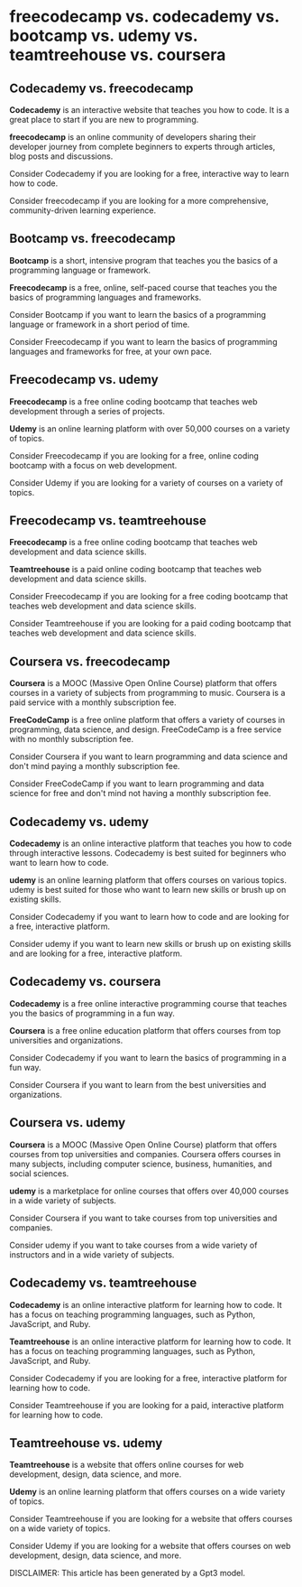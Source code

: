 # freecodecamp vs. codecademy vs. bootcamp vs. udemy vs. teamtreehouse vs. coursera
## Codecademy vs. freecodecamp


**Codecademy** is an interactive website that teaches you how to code. It is a great place to start if you are new to programming.

**freecodecamp** is an online community of developers sharing their developer journey from complete beginners to experts through articles, blog posts and discussions.

Consider Codecademy if you are looking for a free, interactive way to learn how to code.

Consider freecodecamp if you are looking for a more comprehensive, community-driven learning experience.


## Bootcamp vs. freecodecamp


**Bootcamp** is a short, intensive program that teaches you the basics of a programming language or framework.

**Freecodecamp** is a free, online, self-paced course that teaches you the basics of programming languages and frameworks.

Consider Bootcamp if you want to learn the basics of a programming language or framework in a short period of time.

Consider Freecodecamp if you want to learn the basics of programming languages and frameworks for free, at your own pace.


## Freecodecamp vs. udemy


**Freecodecamp** is a free online coding bootcamp that teaches web development through a series of projects.

**Udemy** is an online learning platform with over 50,000 courses on a variety of topics.

Consider Freecodecamp if you are looking for a free, online coding bootcamp with a focus on web development.

Consider Udemy if you are looking for a variety of courses on a variety of topics.


## Freecodecamp vs. teamtreehouse


**Freecodecamp** is a free online coding bootcamp that teaches web development and data science skills. 

**Teamtreehouse** is a paid online coding bootcamp that teaches web development and data science skills.

Consider Freecodecamp if you are looking for a free coding bootcamp that teaches web development and data science skills.

Consider Teamtreehouse if you are looking for a paid coding bootcamp that teaches web development and data science skills.


## Coursera vs. freecodecamp


**Coursera** is a MOOC (Massive Open Online Course) platform that offers courses in a variety of subjects from programming to music. Coursera is a paid service with a monthly subscription fee.

**FreeCodeCamp** is a free online platform that offers a variety of courses in programming, data science, and design. FreeCodeCamp is a free service with no monthly subscription fee.

Consider Coursera if you want to learn programming and data science and don't mind paying a monthly subscription fee.

Consider FreeCodeCamp if you want to learn programming and data science for free and don't mind not having a monthly subscription fee.


## Codecademy vs. udemy

**Codecademy** is an online interactive platform that teaches you how to code through interactive lessons. Codecademy is best suited for beginners who want to learn how to code.

**udemy** is an online learning platform that offers courses on various topics. udemy is best suited for those who want to learn new skills or brush up on existing skills.

Consider Codecademy if you want to learn how to code and are looking for a free, interactive platform.

Consider udemy if you want to learn new skills or brush up on existing skills and are looking for a free, interactive platform.


## Codecademy vs. coursera

**Codecademy** is a free online interactive programming course that teaches you the basics of programming in a fun way.

**Coursera** is a free online education platform that offers courses from top universities and organizations.

Consider Codecademy if you want to learn the basics of programming in a fun way.

Consider Coursera if you want to learn from the best universities and organizations.


## Coursera vs. udemy


**Coursera** is a MOOC (Massive Open Online Course) platform that offers courses from top universities and companies. Coursera offers courses in many subjects, including computer science, business, humanities, and social sciences.

**udemy** is a marketplace for online courses that offers over 40,000 courses in a wide variety of subjects.

Consider Coursera if you want to take courses from top universities and companies.

Consider udemy if you want to take courses from a wide variety of instructors and in a wide variety of subjects.


## Codecademy vs. teamtreehouse

**Codecademy** is an online interactive platform for learning how to code. It has a focus on teaching programming languages, such as Python, JavaScript, and Ruby.

**Teamtreehouse** is an online interactive platform for learning how to code. It has a focus on teaching programming languages, such as Python, JavaScript, and Ruby.

Consider Codecademy if you are looking for a free, interactive platform for learning how to code.

Consider Teamtreehouse if you are looking for a paid, interactive platform for learning how to code.


## Teamtreehouse vs. udemy
 **Teamtreehouse** is a website that offers online courses for web development, design, data science, and more. 

**Udemy** is an online learning platform that offers courses on a wide variety of topics.

Consider Teamtreehouse if you are looking for a website that offers courses on a wide variety of topics.

Consider Udemy if you are looking for a website that offers courses on web development, design, data science, and more.




DISCLAIMER: This article has been generated by a Gpt3 model.